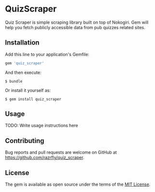 # QuizScraper

Quiz Scraper is simple scraping library built on top of Nokogiri.
Gem will help you fetch publicly accessible data from pub quizzes related sites.

## Installation

Add this line to your application's Gemfile:

```ruby
gem 'quiz_scraper'
```

And then execute:

    $ bundle

Or install it yourself as:

    $ gem install quiz_scraper

## Usage

TODO: Write usage instructions here

## Contributing

Bug reports and pull requests are welcome on GitHub at https://github.com/razrfly/quiz_scraper.

## License

The gem is available as open source under the terms of the
[MIT License](http://opensource.org/licenses/MIT).
